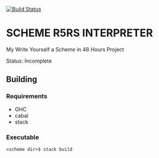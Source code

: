 [![Build Status](https://travis-ci.org/edgarlepe/scheme.svg?branch=new_travis)](https://travis-ci.org/edgarlepe/scheme)

# SCHEME R5RS INTERPRETER

My Write Yourself a Scheme in 48 Hours Project

Status: Incomplete

## Building

### Requirements
  * GHC
  * cabal
  * stack

### Executable
    <scheme dir>$ stack build
